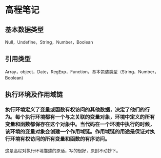 # 高程笔记

## 基本数据类型

Null，Undefine，String，Number，Boolean

## 引用类型

Array，object，Date，RegExp，Function，基本包装类型（String，Number，Boolean）

### 

## 执行环境及作用域链

### 执行环境定义了变量或函数有权访问的其他数据，决定了他们的行为。每个执行环境都有一个与之关联的变量对象，环境中定义的所有变量和函数都保存在这个对象中。当代码在一个环境中执行的时候，该环境的变量对象会创建一个作用域链。作用域链的用途是保证对执行环境有权访问的所有变量和函数的有序访问。



这是高程对执行环境描述的原话，写的很好，原封不动抄下。

### 